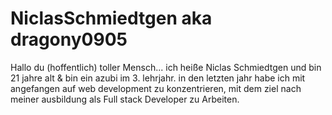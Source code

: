 # NiclasSchmiedtgen aka dragony0905

Hallo du (hoffentlich) toller Mensch...
ich heiße Niclas Schmiedtgen und bin 21 jahre alt & bin ein azubi im 3. lehrjahr.
in den letzten jahr habe ich mit angefangen auf web development zu konzentrieren,
mit dem ziel nach meiner ausbildung als Full stack Developer zu Arbeiten.
